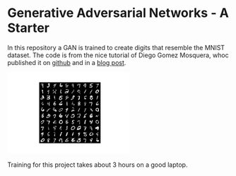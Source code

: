 # Generative Adversarial Networks - A Starter
In this repository a GAN is trained to create digits that resemble the MNIST dataset. The code is from the nice tutorial of Diego Gomez Mosquera, whoc published it on [github](https://github.com/diegoalejogm/gans) and in a [blog post](https://medium.com/ai-society/gans-from-scratch-1-a-deep-introduction-with-code-in-pytorch-and-tensorflow-cb03cdcdba0f).

<img src="data/GAN_MNIST_v1.gif" width="275">

Training for this project takes about 3 hours on a good laptop.